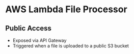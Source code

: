 
# AWS Lambda File Processor

## Public Access

- Exposed via API Gateway
- Triggered when a file is uploaded to a public S3 bucket
